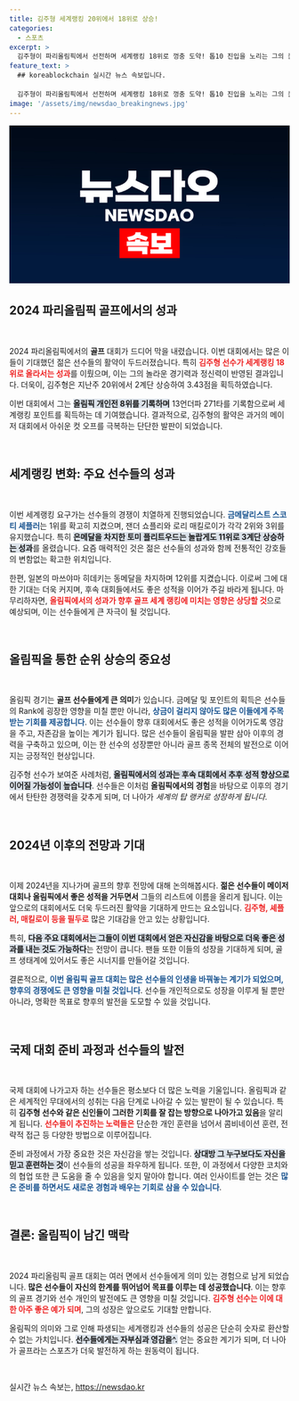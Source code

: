 ```yaml
---
title: 김주형 세계랭킹 20위에서 18위로 상승!
categories:
  - 스포츠
excerpt: >
  김주형이 파리올림픽에서 선전하며 세계랭킹 18위로 껑충 도약! 톱10 진입을 노리는 그의 눈부신 활약과 최상위 선수들의 자리도 눈여겨볼만하다. 클릭하여 자세한 소식을 확인하세요!
feature_text: >
  ## koreablockchain 실시간 뉴스 속보입니다.

  김주형이 파리올림픽에서 선전하며 세계랭킹 18위로 껑충 도약! 톱10 진입을 노리는 그의 눈부신 활약과 최상위 선수들의 자리도 눈여겨볼만하다. 클릭하여 자세한 소식을 확인하세요!
image: '/assets/img/newsdao_breakingnews.jpg'
---
```


<p><img src="/assets/img/newsdao_breakingnews.jpg" alt="koreablockchain 속보" /></p>

<h2 data-ke-size="size26">2024 파리올림픽 골프에서의 성과</h2>

<p data-ke-size="size16">&nbsp;</p>

<p>2024 파리올림픽에서의 <b>골프</b> 대회가 드디어 막을 내렸습니다. 이번 대회에서는 많은 이들이 기대했던 젊은 선수들의 활약이 두드러졌습니다. 특히 <b><span style="color: #ee2323;">김주형 선수가 세계랭킹 18위로 올라서는 성과</span></b>를 이뤘으며, 이는 그의 놀라운 경기력과 정신력이 반영된 결과입니다. 더욱이, 김주형은 지난주 20위에서 2계단 상승하여 3.43점을 획득하였습니다. </p>

<p>이번 대회에서 그는 <b><span style="background-color: #21538527;">올림픽 개인전 8위를 기록하며</span></b> 13언더파 271타를 기록함으로써 세계랭킹 포인트를 획득하는 데 기여했습니다. 결과적으로, 김주형의 활약은 과거의 메이저 대회에서 아쉬운 컷 오프를 극복하는 단단한 발판이 되었습니다. </p>

<p data-ke-size="size16">&nbsp;</p>

<h2 data-ke-size="size26">세계랭킹 변화: 주요 선수들의 성과</h2>

<p data-ke-size="size16">&nbsp;</p>

<p>이번 세계랭킹 요구가는 선수들의 경쟁이 치열하게 진행되었습니다. <b><span style="color: #1a5490;">금메달리스트 스코티 셰플러</span></b>는 1위를 확고히 지켰으며, 잰더 쇼플리와 로리 매킬로이가 각각 2위와 3위를 유지했습니다. 특히 <b><span style="background-color: #21538527;">은메달을 차지한 토미 플리트우드는 놀랍게도 11위로 3계단 상승하는 성과</span></b>를 올렸습니다. 요즘 매력적인 것은 젊은 선수들의 성과와 함께 전통적인 강호들의 변함없는 확고한 위치입니다. </p>

<p>한편, 일본의 마쓰야마 히데키는 동메달을 차지하며 12위를 지켰습니다. 이로써 그에 대한 기대는 더욱 커지며, 후속 대회들에서도 좋은 성적을 이어가 주길 바라게 됩니다. 마무리하자면, <b><span style="color: #ee2323;">올림픽에서의 성과가 향후 골프 세계 랭킹에 미치는 영향은 상당할 것</span></b>으로 예상되며, 이는 선수들에게 큰 자극이 될 것입니다.</p>

<p data-ke-size="size16">&nbsp;</p>

<h2 data-ke-size="size26">올림픽을 통한 순위 상승의 중요성</h2>

<p data-ke-size="size16">&nbsp;</p>

<p>올림픽 경기는 <b>골프 선수들에게 큰 의미</b>가 있습니다. 금메달 및 포인트의 획득은 선수들의 Rank에 굉장한 영향을 미칠 뿐만 아니라, <b><span style="color: #1a5490;">상금이 걸리지 않아도 많은 이들에게 주목받는 기회를 제공합니다</span></b>. 이는 선수들이 향후 대회에서도 좋은 성적을 이어가도록 영감을 주고, 자존감을 높이는 계기가 됩니다. 많은 선수들이 올림픽을 발판 삼아 이후의 경력을 구축하고 있으며, 이는 한 선수의 성장뿐만 아니라 골프 종목 전체의 발전으로 이어지는 긍정적인 현상입니다.</p>

<p>김주형 선수가 보여준 사례처럼, <b><span style="background-color: #21538527;">올림픽에서의 성과는 후속 대회에서 추후 성적 향상으로 이어질 가능성이 높습니다</span></b>. 선수들은 이처럼 <strong>올림픽에서의 경험</strong>을 바탕으로 이후의 경기에서 탄탄한 경쟁력을 갖추게 되며, 더 나아가 <em>세계의 탑 랭커로 성장하게 됩니다</em>. </p>

<p data-ke-size="size16">&nbsp;</p>

<h2 data-ke-size="size26">2024년 이후의 전망과 기대</h2>

<p data-ke-size="size16">&nbsp;</p>

<p>이제 2024년을 지나가며 골프의 향후 전망에 대해 논의해봅시다. <b>젊은 선수들이 메이저 대회나 올림픽에서 좋은 성적을 거두면서</b> 그들의 리스트에 이름을 올리게 됩니다. 이는 앞으로의 대회에서도 더욱 두드러진 활약을 기대하게 만드는 요소입니다. <b><span style="color: #ee2323;">김주형, 셰플러, 매킬로이 등을 필두로</span></b> 많은 기대감을 안고 있는 상황입니다. </p>

<p>특히, <b><span style="background-color: #21538527;">다음 주요 대회에서는 그들이 이번 대회에서 얻은 자신감을 바탕으로 더욱 좋은 성과를 내는 것도 가능하다</span></b>는 전망이 큽니다. 팬들 또한 이들의 성장을 기대하게 되며, 골프 생태계에 있어서도 좋은 시너지를 만들어갈 것입니다. </p>

<p>결론적으로, <b><span style="color: #1a5490;">이번 올림픽 골프 대회는 많은 선수들의 인생을 바꿔놓는 계기가 되었으며, 향후의 경쟁에도 큰 영향을 미칠 것입니다</span></b>. 선수들 개인적으로도 성장을 이루게 될 뿐만 아니라, 명확한 목표로 향후의 발전을 도모할 수 있을 것입니다. </p>

<p data-ke-size="size16">&nbsp;</p>

<h2 data-ke-size="size26">국제 대회 준비 과정과 선수들의 발전</h2>

<p data-ke-size="size16">&nbsp;</p>

<p>국제 대회에 나가고자 하는 선수들은 평소보다 더 많은 노력을 기울입니다. 올림픽과 같은 세계적인 무대에서의 성취는 다음 단계로 나아갈 수 있는 발판이 될 수 있습니다. 특히 <b>김주형 선수와 같은 신인들이 그러한 기회를 잘 잡는 방향으로 나아가고 있음</b>을 알리게 됩니다. <b><span style="color: #ee2323;">선수들이 추진하는 노력들은</span></b> 단순한 개인 훈련을 넘어서 콤비네이션 훈련, 전략적 접근 등 다양한 방법으로 이루어집니다.</p>

<p>준비 과정에서 가장 중요한 것은 자신감을 쌓는 것입니다. <b><span style="background-color: #21538527;">상대방 그 누구보다도 자신을 믿고 훈련하는 것</span></b>이 선수들의 성공을 좌우하게 됩니다. 또한, 이 과정에서 다양한 코치와의 협업 또한 큰 도움을 줄 수 있음을 잊지 말아야 합니다. 여러 인사이트를 얻는 것은 <b><span style="color: #1a5490;">많은 준비를 하면서도 새로운 경험과 배우는 기회로 삼을 수 있습니다</span></b>.</p>

<p data-ke-size="size16">&nbsp;</p>

<h2 data-ke-size="size26">결론: 올림픽이 남긴 맥락</h2>

<p data-ke-size="size16">&nbsp;</p>

<p>2024 파리올림픽 골프 대회는 여러 면에서 선수들에게 의미 있는 경험으로 남게 되었습니다. <b>많은 선수들이 자신의 한계를 뛰어넘어 목표를 이루는 데 성공했습니다</b>. 이는 향후의 골프 경기와 선수 개인의 발전에도 큰 영향을 미칠 것입니다. <b><span style="color: #ee2323;">김주형 선수는 이에 대한 아주 좋은 예가 되며</span></b>, 그의 성장은 앞으로도 기대할 만합니다.</p>

<p>올림픽의 의미와 그로 인해 파생되는 세계랭킹과 선수들의 성공은 단순히 숫자로 환산할 수 없는 가치입니다. <b><span style="background-color: #21538527;">선수들에게는 자부심과 영감을^.</span></b> 얻는 중요한 계기가 되며, 더 나아가 골프라는 스포츠가 더욱 발전하게 하는 원동력이 됩니다. </p>

<p data-ke-size="size16">&nbsp;</p>
실시간 뉴스 속보는, <a href="https://newsdao.kr" rel="dofollow">https://newsdao.kr</a>



